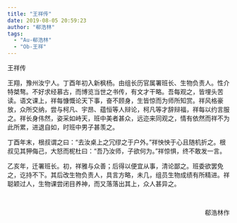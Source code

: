 ```yaml
---
title: "王祥传"
date: 2019-08-05 20:59:23
author: "郗浩林"
tags: 
  - "Au-郗浩林"
  - "Ob-王祥"
---
```


<p>王祥传</p>
<p>王翔，豫州汝宁人。丁酉年初入新枫杨。由组长历官属署班长、生物负责人。性介特桀骜。不好求经慕古，而博览当世之书传，有文才干略。吾每观之，皆埋头苦读。语文课上，祥每慷慨论天下事，奋不顾身，生皆惊而为师所知赏。祥风格豪放，众所交纳，尝与柯凡、宇昂、蕴恒等人辩论，柯凡等才辞辩福，祥每以约言服之。祥长身伟然，姿采如峙天，班中美者甚众，远迩来同观之，情有依然而祥不为此所累，进退自如，时班中男子甚羡之。</p>
<p>丁酉年末，根叔谓之曰：&ldquo;去汝桌上之冗缪之于户外。&rdquo;祥怏怏于心且随机折之。根叔见其狎侮己，大怒而柅杜曰：&ldquo;吾乃汝师，子欲何为。&rdquo;祥惊惧，终不敢发一言。</p>
<p>乙亥年，迁署班长。初，祥雅与众善；后得以便宜从事，清论鄙之。班委欲罢免之，讫持不下。其后改生物负责人，具言方略，未几，组员生物成绩有所精进。祥聪颖过人，生物课尝闭目养神，而又落落出其上，众人甚异之。</p>
<p>&nbsp;</p>
<p style="text-align: right;">郗浩林作</p>
<p>&nbsp;</p>